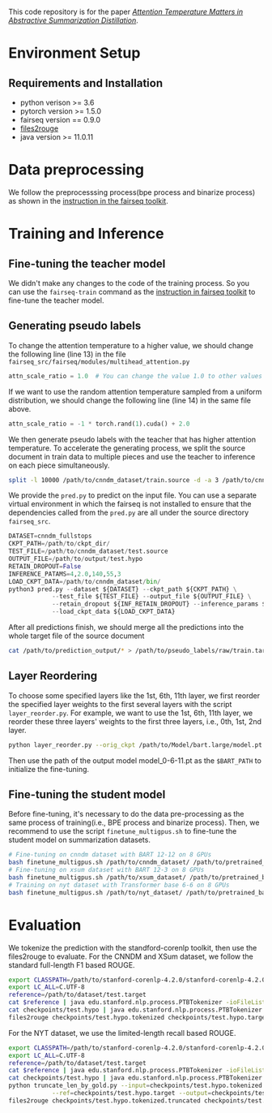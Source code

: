 This code repository is for the paper [_Attention Temperature Matters in Abstractive Summarization Distillation_](https://arxiv.org/abs/2106.03441).

# Environment Setup
## Requirements and Installation
* python verison >= 3.6
* pytorch version >= 1.5.0
* fairseq version == 0.9.0
* [files2rouge](https://github.com/pltrdy/files2rouge)
* java version >= 11.0.11


# Data preprocessing
We follow the preprocesssing process(bpe process and binarize process) as shown in the [instruction in the fairseq toolkit](https://github.com/pytorch/fairseq/blob/v0.9.0/examples/bart/README.cnn.md). 


# Training and Inference

## Fine-tuning the teacher model
We didn't make any changes to the code of the training process. So you can use the `fairseq-train` command as the [instruction in fairseq toolkit](https://github.com/pytorch/fairseq/blob/v0.9.0/examples/bart/README.cnn.md) to fine-tune the teacher model.

## Generating pseudo labels
To change the attention temperature to a higher value, we should change the following line (line 13) in the file `fairseq_src/fairseq/modules/multihead_attention.py`
```python
attn_scale_ratio = 1.0  # You can change the value 1.0 to other values like 1.5 and 2.0
```
If we want to use the random attention temperature sampled from a uniform distribution, we should change the following line (line 14) in the same file above.
```python
attn_scale_ratio = -1 * torch.rand(1).cuda() + 2.0
```
We then generate pseudo labels with the teacher that has higher attention temperature.
To accelerate the generating process, we split the source document in train data to multiple pieces and use the teacher to inference on each piece simultaneously.
```bash
split -l 10000 /path/to/cnndm_dataset/train.source -d -a 3 /path/to/cnndm_dataset_pl/train.source
```
We provide the `pred.py` to predict on the input file. You can use a separate virtual environment in which the fairseq is not installed to ensure that the dependencies called from the `pred.py` are all under the source directory `fairseq_src`. 
```python
DATASET=cnndm_fullstops
CKPT_PATH=/path/to/ckpt_dir/
TEST_FILE=/path/to/cnndm_dataset/test.source
OUTPUT_FILE=/path/to/output/test.hypo
RETAIN_DROPOUT=False
INFERENCE_PATAMS=4,2.0,140,55,3
LOAD_CKPT_DATA=/path/to/cnndm_dataset/bin/
python3 pred.py --dataset ${DATASET} --ckpt_path ${CKPT_PATH} \
            --test_file ${TEST_FILE} --output_file ${OUTPUT_FILE} \
            --retain_dropout ${INF_RETAIN_DROPOUT} --inference_params ${INFERENCE_PARAMS} \
            --load_ckpt_data ${LOAD_CKPT_DATA}
```
After all predictions finish, we should merge all the predictions into the whole target file of the source document
```bash
cat /path/to/prediction_output/* > /path/to/pseudo_labels/raw/train.target
```

## Layer Reordering
To choose some specified layers like the 1st, 6th, 11th layer, we first reorder the specified layer weights to the first several layers with the script `layer_reorder.py`. For example, we want to use the 1st, 6th, 11th layer, we reorder these three layers' weights to the first three layers, i.e., 0th, 1st, 2nd layer.
```bash
python layer_reorder.py --orig_ckpt /path/to/Model/bart.large/model.pt --out_ckpt /path/to/Model/bart.large/model_0-6-11.pt --encoder-layers-to-keep 0,1,2,3,4,5,6,7,8,9,10,11 --decoder-layers-to-keep 0,6,11
```
Then use the path of the output model model_0-6-11.pt as the `$BART_PATH` to initialize the fine-tuning.

## Fine-tuning the student model 
Before fine-tuning, it's necessary to do the data pre-processing as the same process of training(i.e., BPE process and binarize process).
Then, we recommend to use the script `finetune_multigpus.sh` to fine-tune the student model on summarization datasets.
```bash
# Fine-tuning on cnndm dataset with BART 12-12 on 8 GPUs
bash finetune_multigpus.sh /path/to/cnndm_dataset/ /path/to/pretrained_bart/model.pt 20000 6 -1 500 9e-5 2048 4 1 0,1,2,3,4,5,6,7 /path/to/cnndm_dataset/bin/ 0,1,2,3,4,5,6,7,8,9,10,11 cnndm_fullstops False
# Fine-tuning on xsum dataset with BART 12-3 on 8 GPUs
bash finetune_multigpus.sh /path/to/xsum_dataset/ /path/to/pretrained_bart/model.pt 20000 13 -1 500 9e-5 2048 4 1 0,1,2,3,4,5,6,7 /path/to/xsum_dataset/bin/ 0,1,2 xsum False
# Training on nyt dataset with Transformer base 6-6 on 8 GPUs
bash finetune_multigpus.sh /path/to/nyt_dataset/ /path/to/pretrained_bart/model.pt 20000 100 -1 500 5e-4 2048 8 1 0,1,2,3,4,5,6,7 /path/to/nyt_dataset/bin/ 0,1,2,3,4,5 nyt True
```


# Evaluation
We tokenize the prediction with the standford-corenlp toolkit, then use the files2rouge to evaluate.
For the CNNDM and XSum dataset, we follow the standard full-length F1 based ROUGE.
```bash
export CLASSPATH=/path/to/stanford-corenlp-4.2.0/stanford-corenlp-4.2.0.jar
export LC_ALL=C.UTF-8
reference=/path/to/dataset/test.target
cat $reference | java edu.stanford.nlp.process.PTBTokenizer -ioFileList -preserveLines >checkpoints/test.hypo.target
cat checkpoints/test.hypo | java edu.stanford.nlp.process.PTBTokenizer -ioFileList -preserveLines >checkpoints/test.hypo.tokenized
files2rouge checkpoints/test.hypo.tokenized checkpoints/test.hypo.target
```
For the NYT dataset, we use the limited-length recall based ROUGE.
```bash
export CLASSPATH=/path/to/stanford-corenlp-4.2.0/stanford-corenlp-4.2.0.jar
export LC_ALL=C.UTF-8
reference=/path/to/dataset/test.target
cat $reference | java edu.stanford.nlp.process.PTBTokenizer -ioFileList -preserveLines >checkpoints/test.hypo.target
cat checkpoints/test.hypo | java edu.stanford.nlp.process.PTBTokenizer -ioFileList -preserveLines >checkpoints/test.hypo.tokenized
python truncate_len_by_gold.py --input=checkpoints/test.hypo.tokenized \
            --ref=checkpoints/test.hypo.target --output=checkpoints/test.hypo.tokenized.truncated
files2rouge checkpoints/test.hypo.tokenized.truncated checkpoints/test.hypo.target
```

